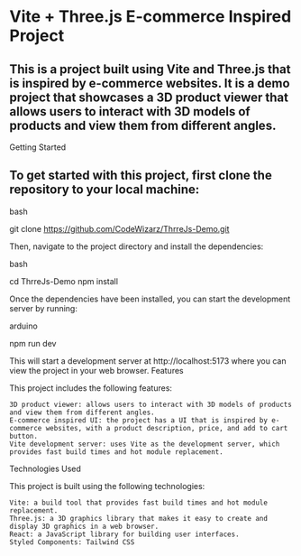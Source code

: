 # Vite + Three.js E-commerce Inspired Project

## This is a project built using Vite and Three.js that is inspired by e-commerce websites. It is a demo project that showcases a 3D product viewer that allows users to interact with 3D models of products and view them from different angles.
Getting Started

## To get started with this project, first clone the repository to your local machine:

bash

git clone https://github.com/CodeWizarz/ThrreJs-Demo.git

Then, navigate to the project directory and install the dependencies:

bash

cd ThrreJs-Demo
npm install

Once the dependencies have been installed, you can start the development server by running:

arduino

npm run dev

This will start a development server at http://localhost:5173 where you can view the project in your web browser.
Features

This project includes the following features:

    3D product viewer: allows users to interact with 3D models of products and view them from different angles.
    E-commerce inspired UI: the project has a UI that is inspired by e-commerce websites, with a product description, price, and add to cart button.
    Vite development server: uses Vite as the development server, which provides fast build times and hot module replacement.

Technologies Used

This project is built using the following technologies:

    Vite: a build tool that provides fast build times and hot module replacement.
    Three.js: a 3D graphics library that makes it easy to create and display 3D graphics in a web browser.
    React: a JavaScript library for building user interfaces.
    Styled Components: Tailwind CSS
